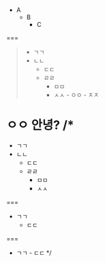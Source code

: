 - A
	- B
		- C

===

> - ㄱㄱ
> - ㄴㄴ
> 	- ㄷㄷ
> 	- ㄹㄹ
>		- ㅁㅁ
>		- ㅅㅅ
				- ㅇㅇ
				- ㅈㅈ

ㅇㅇ
안녕?
/*
===

- ㄱㄱ
- ㄴㄴ
	- ㄷㄷ
	- ㄹㄹ
		- ㅁㅁ
		- ㅅㅅ

===

- ㄱㄱ
	- ㄷㄷ

===

- ㄱㄱ
		- ㄷㄷ
*/
